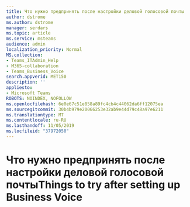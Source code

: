 ```yaml
---
title: Что нужно предпринять после настройки деловой голосовой почты
author: dstrome
ms.author: dstrome
manager: serdars
ms.topic: article
ms.service: msteams
audience: admin
localization_priority: Normal
MS.collection:
- Teams_ITAdmin_Help
- M365-collaboration
- Teams_Business_Voice
search.appverid: MET150
description: ''
appliesto:
- Microsoft Teams
ROBOTS: NOINDEX, NOFOLLOW
ms.openlocfilehash: 6e0e67c51e858a89fc4cb4c44062da6ff12075ea
ms.sourcegitcommit: 30b4b979e20066253e32ab9e44d79c48a97e6211
ms.translationtype: MT
ms.contentlocale: ru-RU
ms.lasthandoff: 11/05/2019
ms.locfileid: "37972050"
---
```

# <a name="things-to-try-after-setting-up-business-voice"></a><span data-ttu-id="f75ce-102">Что нужно предпринять после настройки деловой голосовой почты</span><span class="sxs-lookup"><span data-stu-id="f75ce-102">Things to try after setting up Business Voice</span></span>

<!-- This topic will be populated in the future. Intentionally left out of the TOC>